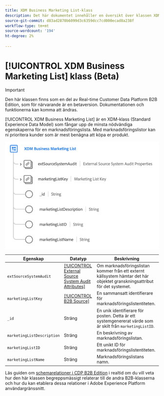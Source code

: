 ```yaml
---
title: XDM Business Marketing List-klass
description: Det här dokumentet innehåller en översikt över klassen XDM Business Marketing List i Experience Data Model (XDM).
source-git-commit: d83ad2870b6099d3c6359dcc7cd000ecad8a238f
workflow-type: tm+mt
source-wordcount: '194'
ht-degree: 2%

---
```


# [!UICONTROL XDM Business Marketing List] klass (Beta)

>[!IMPORTANT]
>
>Den här klassen finns som en del av Real-time Customer Data Platform B2B Edition, som för närvarande är en betaversion. Dokumentationen och funktionerna kan komma att ändras.

[!UICONTROL XDM Business Marketing List] är en XDM-klass (Standard Experience Data Model) som fångar upp de minsta nödvändiga egenskaperna för en marknadsföringslista. Med marknadsföringslistor kan ni prioritera kunder som är mest benägna att köpa er produkt.

![](../../images/classes/b2b/business-marketing-list.png)

| Egenskap | Datatyp | Beskrivning |
| --- | --- | --- |
| `extSourceSystemAudit` | [[!UICONTROL External Source System Audit Attributes]](../../data-types/external-source-system-audit-attributes.md) | Om marknadsföringslistan kommer från ett externt källsystem hämtar det här objektet granskningsattribut för det systemet. |
| `marketingListKey` | [[!UICONTROL B2B Source]](../../data-types/b2b-source.md) | En sammansatt identifierare för marknadsföringslistentiteten. |
| `_id` | Sträng | En unik identifierare för posten. Detta är ett systemgenererat värde som är skilt från `marketingListID`. |
| `marketingListDescription` | Sträng | En beskrivning av marknadsföringslistan. |
| `marketingListID` | Sträng | Ett unikt ID för marknadsföringslistentiteten. |
| `marketingListName` | Sträng | Marknadsföringslistans namn. |

Läs guiden om [schemarelationer i CDP B2B Edition](../../tutorials/relationship-b2b.md) i realtid om du vill veta hur den här klassen begreppsmässigt relaterar till de andra B2B-klasserna och hur du kan etablera dessa relationer i Adobe Experience Platform användargränssnitt.
